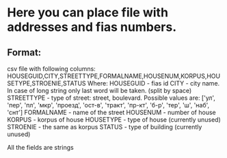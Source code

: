 # Here you can place file with addresses and fias numbers.

## Format:
csv file with following columns:
HOUSEGUID,CITY,STREETTYPE,FORMALNAME,HOUSENUM,KORPUS,HOUSETYPE,STROENIE,STATUS
Where:
HOUSEGUID - fias id
CITY - city name. In case of long string only last word will be taken. (split by space)
STREETTYPE - type of street: street, boulevard. Possible values are: ['ул', 'пер', 'пл', 'мкр', 'проезд', 'ост-в', 'тракт', 'пр-кт', 'б-р', 'тер', 'ш', 'наб', 'снт']
FORMALNAME - name of the street
HOUSENUM - number of house
KORPUS - korpus of house
HOUSETYPE - type of house (currently unused)
STROENIE - the same as korpus
STATUS - type of building (currently unused)

All the fields are strings
